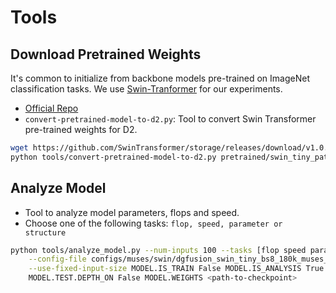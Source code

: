 # Tools

## Download Pretrained Weights

It's common to initialize from backbone models pre-trained on ImageNet classification tasks. We use [Swin-Tranformer](https://github.com/microsoft/Swin-Transformer) for our experiments.

- [Official Repo](https://github.com/microsoft/Swin-Transformer)
- `convert-pretrained-model-to-d2.py`: Tool to convert Swin Transformer pre-trained weights for D2.

```bash
wget https://github.com/SwinTransformer/storage/releases/download/v1.0.8/swin_tiny_patch4_window7_224_22k.pth
python tools/convert-pretrained-model-to-d2.py pretrained/swin_tiny_patch4_window7_224_22k.pth pretrained/swin_tiny_patch4_window7_224_22k.pkl
```



## Analyze Model

- Tool to analyze model parameters, flops and speed.
- Choose one of the following tasks: `flop, speed, parameter or structure`

```bash
python tools/analyze_model.py --num-inputs 100 --tasks [flop speed parameter structure] \
    --config-file configs/muses/swin/dgfusion_swin_tiny_bs8_180k_muses_clre.yaml \
    --use-fixed-input-size MODEL.IS_TRAIN False MODEL.IS_ANALYSIS True \
    MODEL.TEST.DEPTH_ON False MODEL.WEIGHTS <path-to-checkpoint>
```